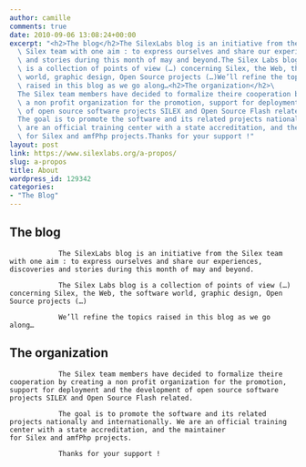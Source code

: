 ```yaml
---
author: camille
comments: true
date: 2010-09-06 13:08:24+00:00
excerpt: "<h2>The blog</h2>The SilexLabs blog is an initiative from the\
  \ Silex team with one aim : to express ourselves and share our experiences, discoveries\
  \ and stories during this month of may and beyond.The Silex Labs blog\
  \ is a collection of points of view (…) concerning Silex, the Web, the software\
  \ world, graphic design, Open Source projects (…)We’ll refine the topics\
  \ raised in this blog as we go along…<h2>The organization</h2>\
  The Silex team members have decided to formalize theire cooperation by creating\
  \ a non profit organization for the promotion, support for deployment and the development\
  \ of open source software projects SILEX and Open Source Flash related.\
  The goal is to promote the software and its related projects nationally and internationally. We\
  \ are an official training center with a state accreditation, and the maintainer\
  \ for Silex and amfPhp projects.Thanks for your support !"
layout: post
link: https://www.silexlabs.org/a-propos/
slug: a-propos
title: About
wordpress_id: 129342
categories:
- "The Blog"
---
```


## The blog


				The SilexLabs blog is an initiative from the Silex team with one aim : to express ourselves and share our experiences, discoveries and stories during this month of may and beyond.

				The Silex Labs blog is a collection of points of view (…) concerning Silex, the Web, the software world, graphic design, Open Source projects (…)

				We’ll refine the topics raised in this blog as we go along…


## The organization


				The Silex team members have decided to formalize theire cooperation by creating a non profit organization for the promotion, support for deployment and the development of open source software projects SILEX and Open Source Flash related.

				The goal is to promote the software and its related projects nationally and internationally. We are an official training center with a state accreditation, and the maintainer for Silex and amfPhp projects.

				Thanks for your support !
